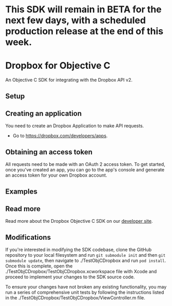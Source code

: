 # This SDK will remain in BETA for the next few days, with a scheduled production release at the end of this week.

# Dropbox for Objective C

An Objective C SDK for integrating with the Dropbox API v2.

## Setup

## Creating an application

You need to create an Dropbox Application to make API requests.

- Go to https://dropbox.com/developers/apps.

## Obtaining an access token

All requests need to be made with an OAuth 2 access token. To get started, once
you've created an app, you can go to the app's console and generate an access
token for your own Dropbox account.

## Examples

## Read more

Read more about the Dropbox Objective C SDK on our [developer site](https://www.dropbox.com/developers/documentation/objective-c).

## Modifications

If you're interested in modifying the SDK codebase, clone the GitHub repository to your local filesystem
and run `git submodule init` and then `git submodule update`, then navigate to ./TestObjCDropbox and run `pod install`.
Once this is complete, open the ./TestObjCDropbox/TestObjCDropbox.xcworkspace file with Xcode and proceed to implement your
changes to the SDK source code.

To ensure your changes have not broken any existing functionality, you may run a series of comprehensive unit tests by
following the instructions listed in the ./TestObjCDropbox/TestObjCDropbox/ViewController.m file.
